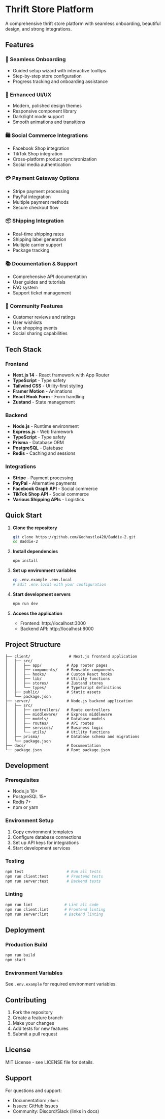 # Thrift Store Platform

A comprehensive thrift store platform with seamless onboarding, beautiful design, and strong integrations.

## Features

### 🚀 Seamless Onboarding
- Guided setup wizard with interactive tooltips
- Step-by-step store configuration
- Progress tracking and onboarding assistance

### 🎨 Enhanced UI/UX
- Modern, polished design themes
- Responsive component library
- Dark/light mode support
- Smooth animations and transitions

### 🛍️ Social Commerce Integrations
- Facebook Shop integration
- TikTok Shop integration
- Cross-platform product synchronization
- Social media authentication

### 💳 Payment Gateway Options
- Stripe payment processing
- PayPal integration
- Multiple payment methods
- Secure checkout flow

### 📦 Shipping Integration
- Real-time shipping rates
- Shipping label generation
- Multiple carrier support
- Package tracking

### 📚 Documentation & Support
- Comprehensive API documentation
- User guides and tutorials
- FAQ system
- Support ticket management

### 👥 Community Features
- Customer reviews and ratings
- User wishlists
- Live shopping events
- Social sharing capabilities

## Tech Stack

### Frontend
- **Next.js 14** - React framework with App Router
- **TypeScript** - Type safety
- **Tailwind CSS** - Utility-first styling
- **Framer Motion** - Animations
- **React Hook Form** - Form handling
- **Zustand** - State management

### Backend
- **Node.js** - Runtime environment
- **Express.js** - Web framework
- **TypeScript** - Type safety
- **Prisma** - Database ORM
- **PostgreSQL** - Database
- **Redis** - Caching and sessions

### Integrations
- **Stripe** - Payment processing
- **PayPal** - Alternative payments
- **Facebook Graph API** - Social commerce
- **TikTok Shop API** - Social commerce
- **Various Shipping APIs** - Logistics

## Quick Start

1. **Clone the repository**
   ```bash
   git clone https://github.com/Godhustle420/Baddie-2.git
   cd Baddie-2
   ```

2. **Install dependencies**
   ```bash
   npm install
   ```

3. **Set up environment variables**
   ```bash
   cp .env.example .env.local
   # Edit .env.local with your configuration
   ```

4. **Start development servers**
   ```bash
   npm run dev
   ```

5. **Access the application**
   - Frontend: http://localhost:3000
   - Backend API: http://localhost:8000

## Project Structure

```
├── client/                 # Next.js frontend application
│   ├── src/
│   │   ├── app/           # App router pages
│   │   ├── components/    # Reusable components
│   │   ├── hooks/         # Custom React hooks
│   │   ├── lib/           # Utility functions
│   │   ├── stores/        # Zustand stores
│   │   └── types/         # TypeScript definitions
│   ├── public/            # Static assets
│   └── package.json
├── server/                # Node.js backend application
│   ├── src/
│   │   ├── controllers/   # Route controllers
│   │   ├── middleware/    # Express middleware
│   │   ├── models/        # Database models
│   │   ├── routes/        # API routes
│   │   ├── services/      # Business logic
│   │   └── utils/         # Utility functions
│   ├── prisma/            # Database schema and migrations
│   └── package.json
├── docs/                  # Documentation
└── package.json           # Root package.json
```

## Development

### Prerequisites
- Node.js 18+
- PostgreSQL 15+
- Redis 7+
- npm or yarn

### Environment Setup
1. Copy environment templates
2. Configure database connections
3. Set up API keys for integrations
4. Start development services

### Testing
```bash
npm test                   # Run all tests
npm run client:test        # Frontend tests
npm run server:test        # Backend tests
```

### Linting
```bash
npm run lint              # Lint all code
npm run client:lint       # Frontend linting
npm run server:lint       # Backend linting
```

## Deployment

### Production Build
```bash
npm run build
npm start
```

### Environment Variables
See `.env.example` for required environment variables.

## Contributing

1. Fork the repository
2. Create a feature branch
3. Make your changes
4. Add tests for new features
5. Submit a pull request

## License

MIT License - see LICENSE file for details.

## Support

For questions and support:
- Documentation: `/docs`
- Issues: GitHub Issues
- Community: Discord/Slack (links in docs)